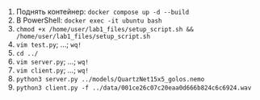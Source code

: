 1. Поднять контейнер: `docker compose up -d --build`
2. В PowerShell: `docker exec -it ubuntu bash`
3. `chmod +x /home/user/lab1_files/setup_script.sh && /home/user/lab1_files/setup_script.sh`
4. `vim test.py`; ...; `wq!`
5. `cd ../`
6. `vim server.py`; ...; `wq!`
7. `vim client.py`; ...; `wq!`
8. `python3 server.py ../models/QuartzNet15x5_golos.nemo`
9. `python3 client.py -f ../data/001ce26c07c20eaa0d666b824c6c6924.wav`
